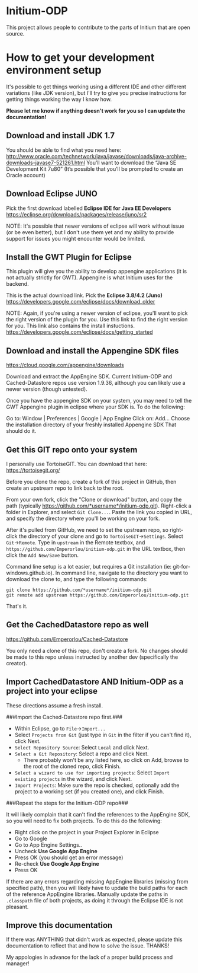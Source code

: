 # Initium-ODP
This project allows people to contribute to the parts of Initium that are open source.                

# How to get your development environment setup
It's possible to get things working using a different IDE and other different variations (like JDK version), but I'll try to give you precise instructions for getting things working the way I know how.  

**Please let me know if anything doesn't work for you so I can update the documentation!**

## Download and install JDK 1.7
You should be able to find what you need here:
http://www.oracle.com/technetwork/java/javase/downloads/java-archive-downloads-javase7-521261.html
You’ll want to download the “Java SE Development Kit 7u80” (It’s possible that you’ll be prompted to create an Oracle account)

## Download Eclipse JUNO
Pick the first download labelled **Eclipse IDE for Java EE Developers**
https://eclipse.org/downloads/packages/release/juno/sr2

NOTE: It's possible that newer versions of eclipse will work without issue (or be even better), but I don't use them yet and my ability to provide support for issues you might encounter would be limited.

## Install the GWT Plugin for Eclipse
This plugin will give you the ability to develop appengine applications (it is not actually strictly for GWT). Appengine is what Initium uses for the backend.

This is the actual download link. Pick the **Eclipse 3.8/4.2 (Juno)**
https://developers.google.com/eclipse/docs/download_older

NOTE: Again, if you're using a newer version of eclipse, you'll want to pick the right version of the plugin for you.
Use this link to find the right version for you. 
This link also contains the install instuctions.
https://developers.google.com/eclipse/docs/getting_started

## Download and install the Appengine SDK files
https://cloud.google.com/appengine/downloads

Download and extract the AppEngine SDK. Current Initium-ODP and Cached-Datastore repos use version 1.9.36, although you can likely use a newer version (though untested).

Once you have the appengine SDK on your system, you may need to tell the GWT Appengine plugin in eclipse where your SDK is. To do the following: 

Go to: Window | Preferences | Google | App Engine
Click on: Add...
Choose the installation directory of your freshly installed Appengine SDK
That should do it.

## Get this GIT repo onto your system
I personally use TortoiseGIT. You can download that here: 
https://tortoisegit.org/

Before you clone the repo, create a fork of this project in GitHub, then create an upstream repo to link back to the root.

From your own fork, click the "Clone or download" button, and copy the path (typically https://github.com/*username*/initium-odp.git). Right-click a folder in Explorer, and select `Git Clone...`. Paste the link you copied in URL, and specify the directory where you'll be working on your fork. 

After it's pulled from GitHub, we need to set the upstream repo, so right-click the directory of your clone and go to `TortoiseGIT`->`Settings`. Select `Git`->`Remote`. Type in `upstream` in the Remote textbox, and `https://github.com/Emperorlou/initium-odp.git` in the URL textbox, then click the `Add New/Save` button.

Command line setup is a lot easier, but requires a Git installation (ie: git-for-windows.github.io).
In command line, navigate to the directory you want to download the clone to, and type the following commands:

```
git clone https://github.com/*username*/initium-odp.git
git remote add upstream https://github.com/Emperorlou/initium-odp.git
```

That's it.

## Get the CachedDatastore repo as well
https://github.com/Emperorlou/Cached-Datastore

You only need a clone of this repo, don't create a fork. No changes should be made to this repo unless instructed by another dev (specifically the creator).

## Import CachedDatastore AND Initium-ODP as a project into your eclipse
These directions assume a fresh install. 

###Import the Cached-Datastore repo first.###
- Within Eclipse, go to `File`->`Import...`
- Select `Projects from Git` (just type in `Git` in the filter if you can't find it), click Next. 
- `Select Repository Source`: Select `Local` and click Next. 
- `Select a Git Repository`: Select a repo and click Next. 
  - There probably won't be any listed here, so click on Add, browse to the root of the cloned repo, click Finish.
- `Select a wizard to use for importing projects`: Select `Import existing projects` in the wizard, and click Next.
- `Import Projects`: Make sure the repo is checked, optionally add the project to a working set (if you created one), and click Finish.

###Repeat the steps for the Initium-ODP repo###

It will likely complain that it can't find the references to the AppEngine SDK, so you will need to fix both projects. To do this do the following:
 - Right click on the project in your Project Explorer in Eclipse
 - Go to Google
 - Go to App Engine Settings..
 - Uncheck **Use Google App Engine**
 - Press OK (you should get an error message)
 - Re-check **Use Google App Engine**
 - Press OK
 
If there are any errors regarding missing AppEngine libraries (missing from specified path), then you will likely have to update the build paths for each of the reference AppEngine libraries. Manually update the paths in `.classpath` file of both projects, as doing it through the Eclipse IDE is not pleasant.

## Improve this documentation
If there was ANYTHING that didn't work as expected, please update this documentation to reflect that and how to solve the issue. THANKS!


My appologies in advance for the lack of a proper build process and manager!


